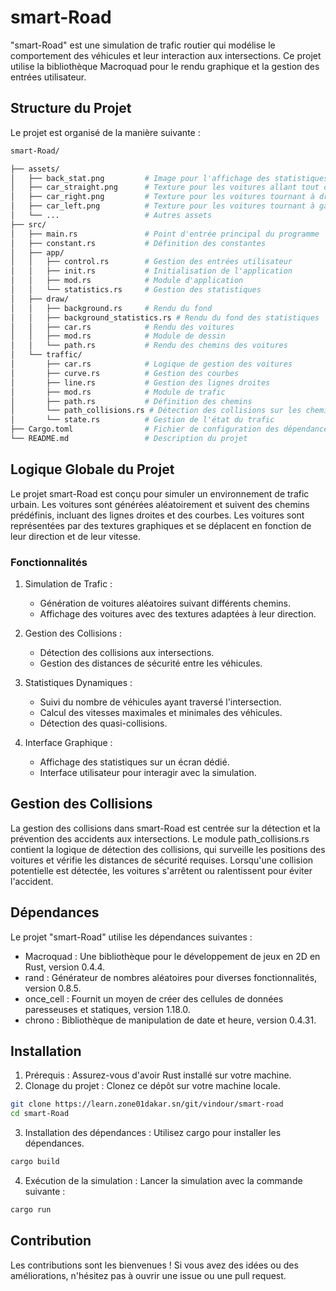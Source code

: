 # smart-Road

"smart-Road" est une simulation de trafic routier qui modélise le comportement des véhicules et leur interaction aux intersections. Ce projet utilise la bibliothèque Macroquad pour le rendu graphique et la gestion des entrées utilisateur.
## Structure du Projet

Le projet est organisé de la manière suivante :
```bash
smart-Road/

├── assets/
│   ├── back_stat.png         # Image pour l'affichage des statistiques
│   ├── car_straight.png      # Texture pour les voitures allant tout droit
│   ├── car_right.png         # Texture pour les voitures tournant à droite
│   ├── car_left.png          # Texture pour les voitures tournant à gauche
│   └── ...                   # Autres assets
├── src/
│   ├── main.rs               # Point d'entrée principal du programme
│   ├── constant.rs           # Définition des constantes
│   ├── app/
│   │   ├── control.rs        # Gestion des entrées utilisateur
│   │   ├── init.rs           # Initialisation de l'application
│   │   ├── mod.rs            # Module d'application
│   │   └── statistics.rs     # Gestion des statistiques
│   ├── draw/
│   │   ├── background.rs     # Rendu du fond
│   │   ├── background_statistics.rs # Rendu du fond des statistiques
│   │   ├── car.rs            # Rendu des voitures
│   │   ├── mod.rs            # Module de dessin
│   │   └── path.rs           # Rendu des chemins des voitures
│   └── traffic/
│       ├── car.rs            # Logique de gestion des voitures
│       ├── curve.rs          # Gestion des courbes
│       ├── line.rs           # Gestion des lignes droites
│       ├── mod.rs            # Module de trafic
│       ├── path.rs           # Définition des chemins
│       └── path_collisions.rs # Détection des collisions sur les chemins
│       └── state.rs          # Gestion de l'état du trafic
├── Cargo.toml                # Fichier de configuration des dépendances Rust
└── README.md                 # Description du projet
```
## Logique Globale du Projet

Le projet smart-Road est conçu pour simuler un environnement de trafic urbain. Les voitures sont générées aléatoirement et suivent des chemins prédéfinis, incluant des lignes droites et des courbes. Les voitures sont représentées par des textures graphiques et se déplacent en fonction de leur direction et de leur vitesse.
### Fonctionnalités

1. Simulation de Trafic :
    - Génération de voitures aléatoires suivant différents chemins.
    - Affichage des voitures avec des textures adaptées à leur direction.

2. Gestion des Collisions :
    - Détection des collisions aux intersections.
    - Gestion des distances de sécurité entre les véhicules.

3. Statistiques Dynamiques :
    - Suivi du nombre de véhicules ayant traversé l'intersection.
    - Calcul des vitesses maximales et minimales des véhicules.
    - Détection des quasi-collisions.

4. Interface Graphique :
    - Affichage des statistiques sur un écran dédié.
    - Interface utilisateur pour interagir avec la simulation.

## Gestion des Collisions

La gestion des collisions dans smart-Road est centrée sur la détection et la prévention des accidents aux intersections. Le module path_collisions.rs contient la logique de détection des collisions, qui surveille les positions des voitures et vérifie les distances de sécurité requises. Lorsqu'une collision potentielle est détectée, les voitures s'arrêtent ou ralentissent pour éviter l'accident.

## Dépendances

Le projet "smart-Road" utilise les dépendances suivantes :

- Macroquad : Une bibliothèque pour le développement de jeux en 2D en Rust, version 0.4.4.
- rand : Générateur de nombres aléatoires pour diverses fonctionnalités, version 0.8.5.
- once_cell : Fournit un moyen de créer des cellules de données paresseuses et statiques, version 1.18.0.
- chrono : Bibliothèque de manipulation de date et heure, version 0.4.31.

## Installation

1. Prérequis : Assurez-vous d'avoir Rust installé sur votre machine.
2. Clonage du projet : Clonez ce dépôt sur votre machine locale.

```bash
git clone https://learn.zone01dakar.sn/git/vindour/smart-road
cd smart-Road
```
3. Installation des dépendances : Utilisez cargo pour installer les dépendances.

```bash
cargo build
```
4. Exécution de la simulation : Lancer la simulation avec la commande suivante :

```bash
cargo run
```
## Contribution

Les contributions sont les bienvenues ! Si vous avez des idées ou des améliorations, n'hésitez pas à ouvrir une issue ou une pull request.